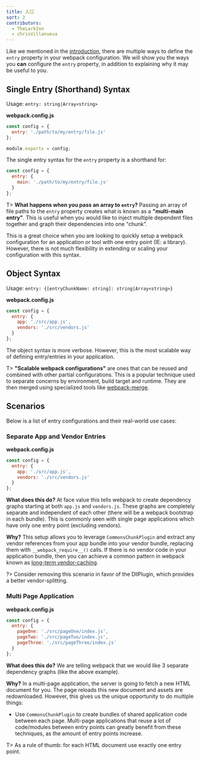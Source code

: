 ```yaml
---
title: 入口
sort: 2
contributors:
  - TheLarkInn
  - chrisVillanueva
---
```


Like we mentioned in the [introduction](/guides/get-started/#using-webpack-with-a-config), there are multiple ways to define the `entry` property in your webpack configuration. We will show you the ways you **can** configure the `entry` property, in addition to explaining why it may be useful to you.


## Single Entry (Shorthand) Syntax

Usage: `entry: string|Array<string>`

**webpack.config.js**

```javascript
const config = {
  entry: './path/to/my/entry/file.js'
};

module.exports = config;
```

The single entry syntax for the `entry` property is a shorthand for:

```javascript
const config = {
  entry: {
    main: './path/to/my/entry/file.js'
  }
};
```

T> **What happens when you pass an array to `entry`?** Passing an array of file paths to the `entry` property creates what is known as a **"multi-main entry"**. This is useful when you would like to inject multiple dependent files together and graph their dependencies into one "chunk".

This is a great choice when you are looking to quickly setup a webpack configuration for an application or tool with one entry point (IE: a library). However, there is not much flexibility in extending or scaling your configuration with this syntax.


## Object Syntax

Usage: `entry: {[entryChunkName: string]: string|Array<string>}`

**webpack.config.js**

```javascript
const config = {
  entry: {
    app: './src/app.js',
    vendors: './src/vendors.js'
  }
};
```

The object syntax is more verbose. However, this is the most scalable way of defining entry/entries in your application.

T> **"Scalable webpack configurations"** are ones that can be reused and combined with other partial configurations. This is a popular technique used to separate concerns by environment, build target and runtime. They are then merged using specialized tools like [webpack-merge](https://github.com/survivejs/webpack-merge).


## Scenarios

Below is a list of entry configurations and their real-world use cases:


### Separate App and Vendor Entries

**webpack.config.js**

```javascript
const config = {
  entry: {
    app: './src/app.js',
    vendors: './src/vendors.js'
  }
};
```

**What does this do?** At face value this tells webpack to create dependency graphs starting at both `app.js` and `vendors.js`. These graphs are completely separate and independent of each other (there will be a webpack bootstrap in each bundle). This is commonly seen with single page applications which have only one entry point (excluding vendors).

**Why?** This setup allows you to leverage `CommonsChunkPlugin` and extract any vendor references from your app bundle into your vendor bundle, replacing them with `__webpack_require__()` calls. If there is no vendor code in your application bundle, then you can achieve a common pattern in webpack known as [long-term vendor-caching](/guides/caching).

?> Consider removing this scenario in favor of the DllPlugin, which provides a better vendor-splitting.


### Multi Page Application

**webpack.config.js**

```javascript
const config = {
  entry: {
    pageOne: './src/pageOne/index.js',
    pageTwo: './src/pageTwo/index.js',
    pageThree: './src/pageThree/index.js'
  }
};
```

**What does this do?** We are telling webpack that we would like 3 separate dependency graphs (like the above example).

**Why?** In a multi-page application, the server is going to fetch a new HTML document for you. The page reloads this new document and assets are redownloaded. However, this gives us the unique opportunity to do multiple things:

- Use `CommonsChunkPlugin` to create bundles of shared application code between each page. Multi-page applications that reuse a lot of code/modules between entry points can greatly benefit from these techniques, as the amount of entry points increase.

T> As a rule of thumb: for each HTML document use exactly one entry point.
